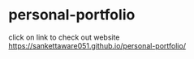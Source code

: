 # personal-portfolio
click on link to check out website
https://sankettaware051.github.io/personal-portfolio/
